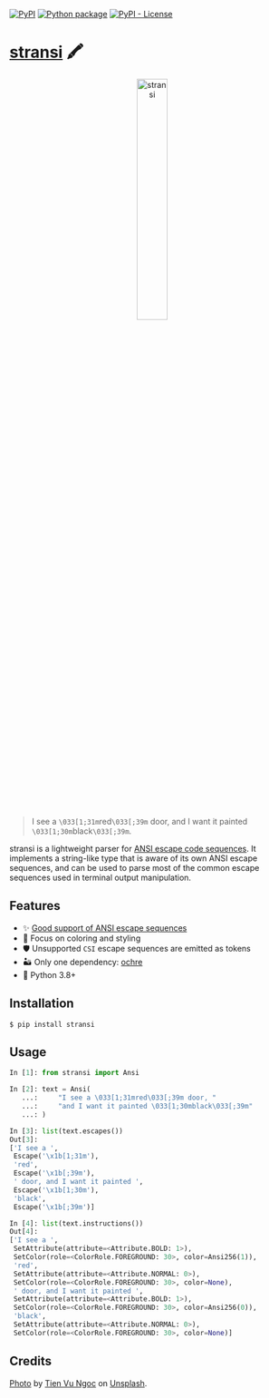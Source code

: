 [![PyPI](https://img.shields.io/pypi/v/stransi)](https://pypi.org/project/stransi/)
[![Python package](https://github.com/getcuia/stransi/actions/workflows/python-package.yml/badge.svg)](https://github.com/getcuia/stransi/actions/workflows/python-package.yml)
[![PyPI - License](https://img.shields.io/pypi/l/stransi)](https://github.com/getcuia/stransi/blob/main/LICENSE)

# [stransi](https://github.com/getcuia/stransi#readme) 🖍️

<div align="center">
    <img class="hero" src="https://github.com/getcuia/stransi/raw/main/banner.jpg" alt="stransi" width="33%" />
</div>

> I see a `\033[1;31m`red`\033[;39m` door, and I want it painted
> `\033[1;30m`black`\033[;39m`.

stransi is a lightweight parser for
[ANSI escape code sequences](https://en.wikipedia.org/wiki/ANSI_escape_code). It
implements a string-like type that is aware of its own ANSI escape sequences,
and can be used to parse most of the common escape sequences used in terminal
output manipulation.

## Features

-   ✨ [Good support of ANSI escape sequences](FEATURES.md)
-   🎨 Focus on coloring and styling
-   🛡️ Unsupported `CSI` escape sequences are emitted as tokens
-   🏜️ Only one dependency: [ochre](https://github.com/getcuia/ochre)
-   🐍 Python 3.8+

## Installation

```console
$ pip install stransi
```

## Usage

```python
In [1]: from stransi import Ansi

In [2]: text = Ansi(
   ...:     "I see a \033[1;31mred\033[;39m door, "
   ...:     "and I want it painted \033[1;30mblack\033[;39m"
   ...: )

In [3]: list(text.escapes())
Out[3]:
['I see a ',
 Escape('\x1b[1;31m'),
 'red',
 Escape('\x1b[;39m'),
 ' door, and I want it painted ',
 Escape('\x1b[1;30m'),
 'black',
 Escape('\x1b[;39m')]

In [4]: list(text.instructions())
Out[4]:
['I see a ',
 SetAttribute(attribute=<Attribute.BOLD: 1>),
 SetColor(role=<ColorRole.FOREGROUND: 30>, color=Ansi256(1)),
 'red',
 SetAttribute(attribute=<Attribute.NORMAL: 0>),
 SetColor(role=<ColorRole.FOREGROUND: 30>, color=None),
 ' door, and I want it painted ',
 SetAttribute(attribute=<Attribute.BOLD: 1>),
 SetColor(role=<ColorRole.FOREGROUND: 30>, color=Ansi256(0)),
 'black',
 SetAttribute(attribute=<Attribute.NORMAL: 0>),
 SetColor(role=<ColorRole.FOREGROUND: 30>, color=None)]
```

## Credits

[Photo](https://github.com/getcuia/stransi/raw/main/banner.jpg) by
[Tien Vu Ngoc](https://unsplash.com/@tienvn3012?utm_source=unsplash&utm_medium=referral&utm_content=creditCopyText)
on
[Unsplash](https://unsplash.com/?utm_source=unsplash&utm_medium=referral&utm_content=creditCopyText).
